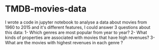 # TMDB-movies-data
I wrote a code in jupyter notebook to analyse a data about movies from 1960 to 2015 and it's different features, I could answer 3 questions about this data: 1- Which genres are most popular from year to year? 2- What kinds of properties are associated with movies that have high revenues? 3- What are the movies with highest revenues in each genre ?

